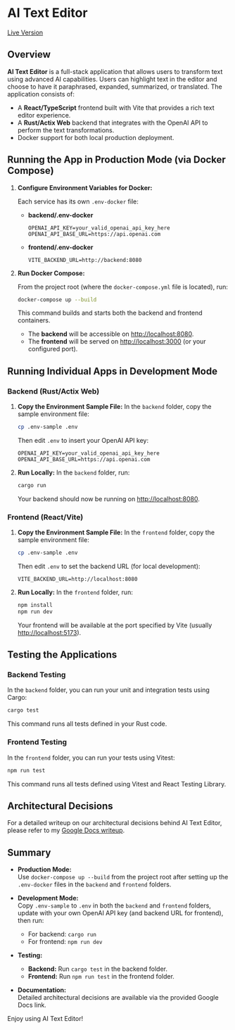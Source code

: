# AI Text Editor

[Live Version](https://your-live-app-link.com)

## Overview

**AI Text Editor** is a full-stack application that allows users to transform text using advanced AI capabilities. Users can highlight text in the editor and choose to have it paraphrased, expanded, summarized, or translated. The application consists of:

- A **React/TypeScript** frontend built with Vite that provides a rich text editor experience.
- A **Rust/Actix Web** backend that integrates with the OpenAI API to perform the text transformations.
- Docker support for both local production deployment.

## Running the App in Production Mode (via Docker Compose)

1. **Configure Environment Variables for Docker:**

   Each service has its own `.env-docker` file:

   - **backend/.env-docker**
     ```env
     OPENAI_API_KEY=your_valid_openai_api_key_here
     OPENAI_API_BASE_URL=https://api.openai.com
     ```
   - **frontend/.env-docker**
     ```env
     VITE_BACKEND_URL=http://backend:8080
     ```

2. **Run Docker Compose:**

   From the project root (where the `docker-compose.yml` file is located), run:
   ```bash
   docker-compose up --build
   ```
   This command builds and starts both the backend and frontend containers.  
   - The **backend** will be accessible on [http://localhost:8080](http://localhost:8080).
   - The **frontend** will be served on [http://localhost:3000](http://localhost:3000) (or your configured port).

## Running Individual Apps in Development Mode

### Backend (Rust/Actix Web)

1. **Copy the Environment Sample File:**
   In the `backend` folder, copy the sample environment file:
   ```bash
   cp .env-sample .env
   ```
   Then edit `.env` to insert your OpenAI API key:
   ```env
   OPENAI_API_KEY=your_valid_openai_api_key_here
   OPENAI_API_BASE_URL=https://api.openai.com
   ```

2. **Run Locally:**
   In the `backend` folder, run:
   ```bash
   cargo run
   ```
   Your backend should now be running on [http://localhost:8080](http://localhost:8080).

### Frontend (React/Vite)

1. **Copy the Environment Sample File:**
   In the `frontend` folder, copy the sample environment file:
   ```bash
   cp .env-sample .env
   ```
   Then edit `.env` to set the backend URL (for local development):
   ```env
   VITE_BACKEND_URL=http://localhost:8080
   ```

2. **Run Locally:**
   In the `frontend` folder, run:
   ```bash
   npm install
   npm run dev
   ```
   Your frontend will be available at the port specified by Vite (usually [http://localhost:5173](http://localhost:5173)).

## Testing the Applications

### Backend Testing

In the `backend` folder, you can run your unit and integration tests using Cargo:
```bash
cargo test
```
This command runs all tests defined in your Rust code.

### Frontend Testing

In the `frontend` folder, you can run your tests using Vitest:
```bash
npm run test
```
This command runs all tests defined using Vitest and React Testing Library.

## Architectural Decisions

For a detailed writeup on our architectural decisions behind AI Text Editor, please refer to my [Google Docs writeup](https://docs.google.com/document/d/1Wm05Uppjdl4NmQXISJiOESk0RtqaRnI8QpdHGWTpD3M/edit?usp=sharing).

## Summary

- **Production Mode:**  
  Use `docker-compose up --build` from the project root after setting up the `.env-docker` files in the `backend` and `frontend` folders.

- **Development Mode:**  
  Copy `.env-sample` to `.env` in both the `backend` and `frontend` folders, update with your own OpenAI API key (and backend URL for frontend), then run:
  - For backend: `cargo run`
  - For frontend: `npm run dev`

- **Testing:**  
  - **Backend:** Run `cargo test` in the backend folder.
  - **Frontend:** Run `npm run test` in the frontend folder.
- **Documentation:**  
  Detailed architectural decisions are available via the provided Google Docs link.

Enjoy using AI Text Editor!

